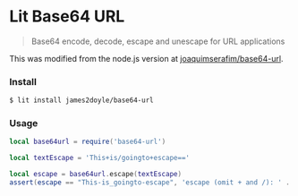 Lit Base64 URL
==============

> Base64 encode, decode, escape and unescape for URL applications

This was modified from the node.js version at [joaquimserafim/base64-url](https://github.com/joaquimserafim/base64-url).

### Install

```sh
$ lit install james2doyle/base64-url
```

### Usage

```lua
local base64url = require('base64-url')

local textEscape = 'This+is/goingto+escape=='

local escape = base64url.escape(textEscape)
assert(escape == "This-is_goingto-escape", 'escape (omit + and /): ' .. escape) -- its escaped now!
```
